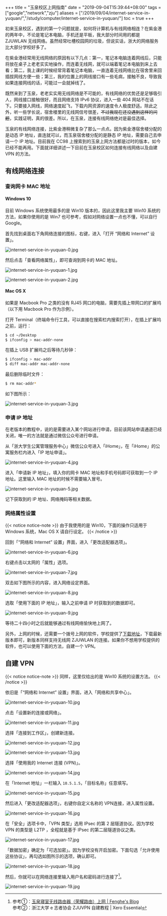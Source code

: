 +++
title = "玉泉校区上网指南"
date = "2019-09-04T15:39:44+08:00"
tags = ["google","network","zju"]
aliases = ["/2019/09/04/internet-service-in-yuquan/","/study/computer/internet-service-in-yuquan/"]
toc = true
+++

初来玉泉校区，遇到的第一个问题就是，如何将计算机与有线网络相连？在紫金港的两年中，不论是笔记本电脑，手机还是平板，我大部分时间用的都是 ZJUWLAN 无线网络。虽然经常吐槽校园网的垃圾，但说实话，浙大的网络服务比大部分学校好多了。

在紫金港经常用无线网络的原因有以下几点：第一，笔记本电脑连着网线后，只能将放在桌子上老老实实地操作，而连着无线网，就可以端着笔记本电脑到床上去看；第二，我上课的时候经常背着笔记本电脑，一直连着无线网络比在宿舍里来回插拔网线方便一些；第三，我的位置上的网线接口有一些毛病，接触不良，导致我如果连接网线的话，可能过一会就掉线了。

既然来到了玉泉，老老实实用无线网络是不可能的，有线网络的优势还是足够吸引人，网线接口接触很好，而且网络支持 IPv6 协议，进入一些 404 网站不在话下。只要接入网线，网络速度起飞，下载内网资源的速度令人极度舒适。除此之外，听一些学长说，宿舍楼里的无线网信号很差，~~不过我现在还没遇到这样的问题~~，实践证明，真的很差。所以，在玉泉，连接有线网络绝对是最佳选择。

玉泉的有线网络连接，比紫金港稍微复杂了那么一点点。因为紫金港宿舍楼分配的是动态 IP 地址，直连就可以，而玉泉宿舍楼分配的是静态 IP 地址，需要自己去申请一个 IP 地址。目前我在 CC98 上搜索到的玉泉上网方法都是过时的版本，如今已经不能再用。下面就详细讲述一下目前在玉泉校区如何连接有线网络以及自建 VPN 的方法。

## 有线网络连接

### 查询网卡 MAC 地址

#### Windows 10

目前 Windows 系统使用最多的是 Win10 版本的，因此这里我主要 Win10 系统的方法，如果你使用的是 Win7 也可参考，假如对网络设置一点也不懂，可以自行 Google。

首先找到桌面右下角网络连接的图标，右键，进入「打开 “网络和 Internet” 设置」。

![internet-service-in-yuquan-0.jpg](/images/internet-service-in-yuquan-0.jpg)

然后点击「查看网络属性」，即可查询到网卡的 MAC 地址。

![internet-service-in-yuquan-1.jpg](/images/internet-service-in-yuquan-1.jpg)

![internet-service-in-yuquan-2.jpg](/images/internet-service-in-yuquan-2.jpg)

#### Mac OS X

如果是 Macbook Pro 之类的没有 RJ45 网口的电脑，需要先插上带网口的扩展坞（以下用 Macbook Pro 作为示例）。

打开 Terminal（终端命令行工具，可以直接在搜索栏内搜索打开），在插上扩展坞之前，运行：

```bash
$ cd ~/Desktop
$ ifconfig > mac-addr-none
```

在插上 USB 扩展坞之后等待几秒钟：

```bash
$ ifconfig > mac-addr
$ diff mac-addr mac-addr-none
```

最后删除临时文件：

```bash
$ rm mac-addr*
```

如下图所示：

![internet-service-in-yuquan-3.jpg](/images/internet-service-in-yuquan-3.jpg)

### 申请 IP 地址

在老版本的教程中，说的是需要进入某个网站进行申请，目前该网站申请通道已经关闭，唯一的方法就是通过微信公众号进行申请。

从「浙大学生公寓管理服务中心」微信公众号进入「iHome」，在「iHome」的公寓服务栏内进入「IP 地址申请」。

![internet-service-in-yuquan-4.jpg](/images/internet-service-in-yuquan-4.jpg)

进入「申请新 IP 地址」，填入你的网卡 MAC 地址和手机号码即可获取到一个 IP 地址。这里输入 MAC 地址的时候不需要输入冒号。

![internet-service-in-yuquan-5.jpg](/images/internet-service-in-yuquan-5.jpg)

记下获取到的 IP 地址、网络掩码等相关数据。

### 网络属性设置

{{< notice notice-note >}}
由于我使用的是 Win10，下面的操作只适用于 Windows 系统，Mac OS X 请自行设定。
{{< /notice >}}

回到「“网络和 Internet” 设置」界面，进入「更改适配器选项」。

![internet-service-in-yuquan-6.jpg](/images/internet-service-in-yuquan-6.jpg)

右键点击以太网的「属性」选项。

![internet-service-in-yuquan-7.jpg](/images/internet-service-in-yuquan-7.jpg)

双击如下图所示的内容，进入网络设定界面。

![internet-service-in-yuquan-8.jpg](/images/internet-service-in-yuquan-8.jpg)

选取「使用下面的 IP 地址」，输入之前申请 IP 时获取到的数据即可。

![internet-service-in-yuquan-9.jpg](/images/internet-service-in-yuquan-9.jpg)

等待二十四小时之后就能够通过有线网络愉快地上网了。

另外，上网的时候，还需要一个拨号上网的软件，学校提供了[下载地址](http://itc.zju.edu.cn/2017/1207/c7936a728417/page.htm)，下载最新版本即可，新版本同样支持无线网 ZJUWLAN 的连接。如果你不想用学校提供的软件，也可以使用下面的方法，自建一个 VPN。

## 自建 VPN

{{< notice notice-note >}}
同样，这里仅给出的是 Win10 系统的设置方法。
{{< /notice >}}

依旧是「“网络和 Internet” 设置」界面，进入「网络和共享中心」。

![internet-service-in-yuquan-10.jpg](/images/internet-service-in-yuquan-10.jpg)

点击「设置新的连接或网络」。

![internet-service-in-yuquan-11.jpg](/images/internet-service-in-yuquan-11.jpg)

选择「连接到工作区」，创建新连接。

![internet-service-in-yuquan-12.jpg](/images/internet-service-in-yuquan-12.jpg)

![internet-service-in-yuquan-13.jpg](/images/internet-service-in-yuquan-13.jpg)

选择「使用我的 Internet 连接 (VPN)」。

![internet-service-in-yuquan-14.jpg](/images/internet-service-in-yuquan-14.jpg)

在「Internet 地址」一栏输入 `10.5.1.5`，「目标名称」任意填写。

![internet-service-in-yuquan-15.jpg](/images/internet-service-in-yuquan-15.jpg)

然后进入「更改适配器选项」，右键你自定义名称的 VPN连接，进入属性设置。

![internet-service-in-yuquan-16.jpg](/images/internet-service-in-yuquan-16.jpg)

在「安全」选项卡中，「VPN 类型」选用 IPsec 的第 2 层隧道协议。因为学校 VPN 的类型是 L2TP ，全程就是基于 IPsec 的第二层隧道协议之类。

![internet-service-in-yuquan-17.jpg](/images/internet-service-in-yuquan-17.jpg)

「数据加密」确定为「可选加密」。因为学校没有开启加密。下面勾选「允许使用这些协议」，再勾选如图所示的选项，确认即可。

![internet-service-in-yuquan-18.jpg](/images/internet-service-in-yuquan-18.jpg)

然后，你就可以在网络连接里输入用户名和密码进行连接了[^1]。

![internet-service-in-yuquan-19.jpg](/images/internet-service-in-yuquan-19.jpg)

[^1]: 参考①：[玉泉寝室无线路由器（荣耀路由）上网 | Fenghe's Blog](https://fenghe.us/yq-honor-wireless-router-tutorial/)<br>参考②：浙江大学 e 志者协会 ZJUVPN 自建教程 | Xero Essential